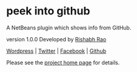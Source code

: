 peek into github
================

A NetBeans plugin which shows info from GitHub.

version 1.0.0
Developed by [Rishabh Rao](http://rishabhsrao.github.com)

[Wordpress](http://rishabhsrao.wordpress.com) | [Twitter](https://twitter.com/rishabhsrao) | [Facebook](https://facebook.com/rishabhsrao) | [Github](https://github.com/rishabhsrao)

Please see the [project home page](http://rishabhsrao.github.com/peek-into-github) for details.

